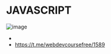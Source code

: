 # JAVASCRIPT


![image](https://github.com/user-attachments/assets/89b41cf2-1fcc-492f-972c-08d2abfb5fb1)

-
- https://t.me/webdevcoursefree/1589
